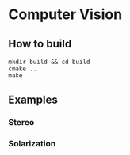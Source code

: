# Computer Vision

## How to build

```batch
mkdir build && cd build
cmake ..
make
```

## Examples

### Stereo

### Solarization
